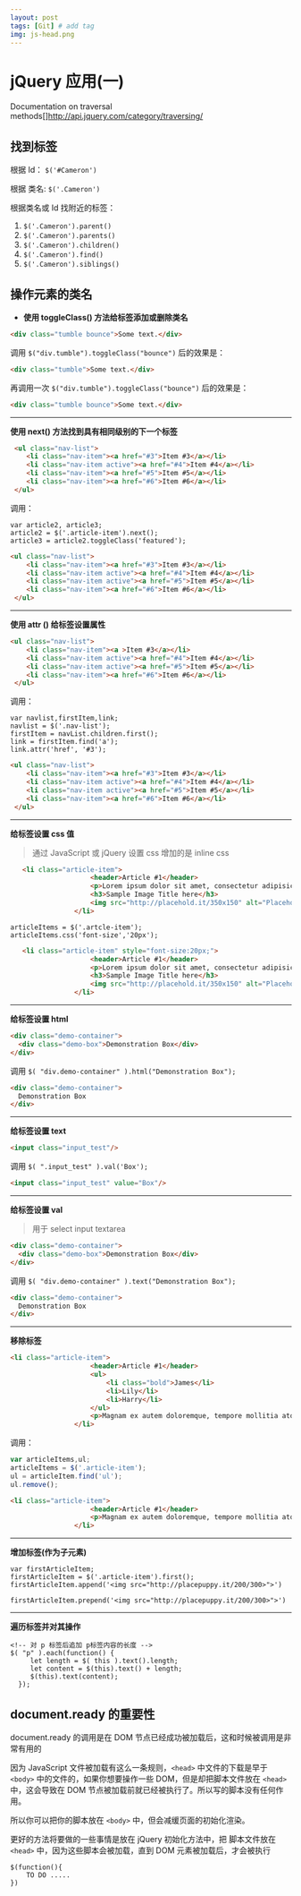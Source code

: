 ```yaml
---
layout: post
tags: [Git] # add tag
img: js-head.png
---
```


# jQuery 应用(一)

Documentation on traversal methods[]http://api.jquery.com/category/traversing/

## 找到标签

根据 Id： `$('#Cameron')`

根据 类名: `$('.Cameron')`

根据类名或 Id 找附近的标签：
1. `$('.Cameron').parent()`
2. `$('.Cameron').parents()`
3. `$('.Cameron').children()`
4. `$('.Cameron').find()`
5. `$('.Cameron').siblings()`

## 操作元素的类名

* **使用 toggleClass() 方法给标签添加或删除类名**

```HTML
<div class="tumble bounce">Some text.</div>
```

调用 `$("div.tumble").toggleClass("bounce")`	 后的效果是：

```HTML
<div class="tumble">Some text.</div>
```

再调用一次 `$("div.tumble").toggleClass("bounce")`	 后的效果是：

```HTML
<div class="tumble bounce">Some text.</div>
```

---

**使用 next() 方法找到具有相同级别的下一个标签**

```HTML
 <ul class="nav-list">
    <li class="nav-item"><a href="#3">Item #3</a></li>
    <li class="nav-item active"><a href="#4">Item #4</a></li>
    <li class="nav-item"><a href="#5">Item #5</a></li>
    <li class="nav-item"><a href="#6">Item #6</a></li>
 </ul>
```

调用：

```JS
var article2, article3;
article2 = $('.article-item').next();
article3 = article2.toggleClass('featured');
```

```HTML
<ul class="nav-list">
    <li class="nav-item"><a href="#3">Item #3</a></li>
    <li class="nav-item active"><a href="#4">Item #4</a></li>
    <li class="nav-item active"><a href="#5">Item #5</a></li>
    <li class="nav-item"><a href="#6">Item #6</a></li>
 </ul>
```

---

**使用 attr () 给标签设置属性**

```HTML
<ul class="nav-list">
    <li class="nav-item"><a >Item #3</a></li>
    <li class="nav-item active"><a href="#4">Item #4</a></li>
    <li class="nav-item active"><a href="#5">Item #5</a></li>
    <li class="nav-item"><a href="#6">Item #6</a></li>
 </ul>
```

调用：

```JS
var navlist,firstItem,link;
navlist = $('.nav-list');
firstItem = navList.children.first();
link = firstItem.find('a');
link.attr('href', '#3');
```

```HTML
<ul class="nav-list">
    <li class="nav-item"><a href="#3">Item #3</a></li>
    <li class="nav-item active"><a href="#4">Item #4</a></li>
    <li class="nav-item active"><a href="#5">Item #5</a></li>
    <li class="nav-item"><a href="#6">Item #6</a></li>
 </ul>
```

---

**给标签设置 css 值**

> 通过 JavaScript 或 jQuery 设置 css 增加的是 inline css

```html
   <li class="article-item">
                    <header>Article #1</header>
                    <p>Lorem ipsum dolor sit amet, consectetur adipisicing elit. Expedita sapiente officiis beatae, ut consequuntur. Quos minus neque eius, nemo sunt excepturi eveniet amet veritatis voluptatibus corporis ea, blanditiis porro ad!</p>
                    <h3>Sample Image Title here</h3>
                    <img src="http://placehold.it/350x150" alt="Placeholder Image">
                </li>
```


```JS
articleItems = $('.artcle-item');
articleItems.css('font-size','20px');
```

```html
   <li class="article-item" style="font-size:20px;">
                    <header>Article #1</header>
                    <p>Lorem ipsum dolor sit amet, consectetur adipisicing elit. Expedita sapiente officiis beatae, ut consequuntur. Quos minus neque eius, nemo sunt excepturi eveniet amet veritatis voluptatibus corporis ea, blanditiis porro ad!</p>
                    <h3>Sample Image Title here</h3>
                    <img src="http://placehold.it/350x150" alt="Placeholder Image">
                </li>
```

---

**给标签设置 html**

```HTML
<div class="demo-container">
  <div class="demo-box">Demonstration Box</div>
</div>
```

调用 `$( "div.demo-container" ).html("Demonstration Box");`

```HTML
<div class="demo-container">
  Demonstration Box
</div>
```

---

**给标签设置 text**

```HTML
<input class="input_test"/>
```

调用 `$( ".input_test" ).val('Box');`

```HTML
<input class="input_test" value="Box"/>
```

---

**给标签设置 val**

> 用于 select input textarea

```HTML
<div class="demo-container">
  <div class="demo-box">Demonstration Box</div>
</div>
```

调用 `$( "div.demo-container" ).text("Demonstration Box");`

```HTML
<div class="demo-container">
  Demonstration Box
</div>
```

---

**移除标签**

```html
<li class="article-item">
                    <header>Article #1</header>
                    <ul>
                        <li class="bold">James</li>
                        <li>Lily</li>
                        <li>Harry</li>
                    </ul>
                    <p>Magnam ex autem doloremque, tempore mollitia atque aut delectus corporis rem similique voluptates omnis reiciendis vitae impedit exercitationem unde quaerat, doloribus voluptatibus molestias et veritatis sed optio repudiandae? Provident, voluptates.</p>
                </li>
```

调用：

```js
var articleItems,ul;
articleItems = $('.article-item');
ul = articleItem.find('ul');
ul.remove();
```

```html
<li class="article-item">
                    <header>Article #1</header>
                    <p>Magnam ex autem doloremque, tempore mollitia atque aut delectus corporis rem similique voluptates omnis reiciendis vitae impedit exercitationem unde quaerat, doloribus voluptatibus molestias et veritatis sed optio repudiandae? Provident, voluptates.</p>
                </li>
```

---

**增加标签(作为子元素)**

```JS
var firstArticleItem;
firstArticleItem = $('.article-item').first();
firstArticleItem.append('<img src="http://placepuppy.it/200/300>">')

firstArticleItem.prepend('<img src="http://placepuppy.it/200/300>">')
```

---

**遍历标签并对其操作**

```JS
<!-- 对 p 标签后追加 p标签内容的长度 -->
$( "p" ).each(function() {
     let length = $( this ).text().length;
     let content = $(this).text() + length;
     $(this).text(content);
  });
```


## document.ready 的重要性

document.ready 的调用是在 DOM 节点已经成功被加载后，这和时候被调用是非常有用的

因为 JavaScript 文件被加载有这么一条规则，`<head>` 中文件的下载是早于 `<body>` 中的文件的，如果你想要操作一些 DOM，但是却把脚本文件放在 `<head>` 中，这会导致在 DOM 节点被加载前就已经被执行了。所以写的脚本没有任何作用。

所以你可以把你的脚本放在 `<body>` 中，但会减缓页面的初始化渲染。

更好的方法将要做的一些事情是放在 jQuery 初始化方法中，把 脚本文件放在 `<head>` 中，因为这些脚本会被加载，直到 DOM 元素被加载后，才会被执行
	

```JS
$(function(){
	TO DO .....
})
```

